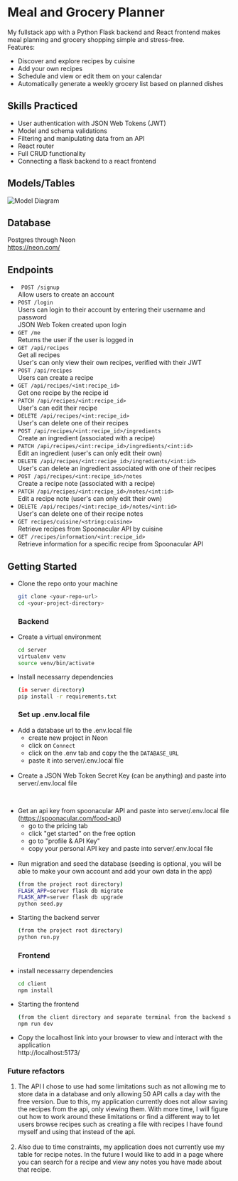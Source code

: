 # Meal and Grocery Planner
My fullstack app with a Python Flask backend and React frontend makes meal planning and grocery shopping simple and stress-free. <br>
Features:
* Discover and explore recipes by cuisine
* Add your own recipes
* Schedule and view or edit them on your calendar
* Automatically generate a weekly grocery list based on planned dishes 

## Skills Practiced
* User authentication with JSON Web Tokens (JWT)
* Model and schema validations
* Filtering and manipulating data from an API
* React router
* Full CRUD functionality
* Connecting a flask backend to a react frontend

## Models/Tables
![Model Diagram](./server/images/model_diagram.png)

## Database
Postgres through Neon <br>
https://neon.com/

## Endpoints
* ` POST /signup` <br>
Allow users to create an account
* `POST /login` <br>
Users can login to their account by entering their username and password <br>
JSON Web Token created upon login
* `GET /me` <br>
Returns the user if the user is logged in 
* `GET /api/recipes` <br>
Get all recipes <br>
User's can only view their own recipes, verified with their JWT
* `POST /api/recipes` <br>
Users can create a recipe
* `GET /api/recipes/<int:recipe_id>` <br>
Get one recipe by the recipe id 
* `PATCH /api/recipes/<int:recipe_id>` <br>
User's can edit their recipe
* `DELETE /api/recipes/<int:recipe_id>` <br>
User's can delete one of their recipes
* `POST /api/recipes/<int:recipe_id>/ingredients` <br>
Create an ingredient (associated with a recipe)
* `PATCH /api/recipes/<int:recipe_id>/ingredients/<int:id>` <br>
Edit an ingredient (user's can only edit their own)
* `DELETE /api/recipes/<int:recipe_id>/ingredients/<int:id>` <br>
User's can delete an ingredient associated with one of their recipes
* `POST /api/recipes/<int:recipe_id>/notes` <br>
Create a recipe note (associated with a recipe)
* `PATCH /api/recipes/<int:recipe_id>/notes/<int:id>` <br>
Edit a recipe note (user's can only edit their own)
* `DELETE /api/recipes/<int:recipe_id>/notes/<int:id>` <br>
User's can delete one of their recipe notes
* `GET recipes/cuisine/<string:cuisine>` <br>
Retrieve recipes from Spoonacular API by cuisine
* `GET /recipes/information/<int:recipe_id>` <br>
Retrieve information for a specific recipe from Spoonacular API

## Getting Started
* Clone the repo onto your machine
  ```bash
  git clone <your-repo-url>
  cd <your-project-directory>
  ```
  ### Backend
* Create a virtual environment
  ```bash
  cd server
  virtualenv venv
  source venv/bin/activate
  ```
* Install necessarry dependencies
  ```bash
  (in server directory)
  pip install -r requirements.txt
  ```
  ### Set up .env.local file
* Add a database url to the .env.local file 
  - create new project in Neon
  - click on `Connect`
  - click on the .env tab and copy the the `DATABASE_URL`
  - paste it into server/.env.local file <br>
  <br>
* Create a JSON Web Token Secret Key (can be anything) and paste into server/.env.local file <br>
<br>

* Get an api key from spoonacular API and paste into server/.env.local file (https://spoonacular.com/food-api) 
  - go to the pricing tab
  - click "get started" on the free option
  - go to "profile & API Key"
  - copy your personal API key and paste into server/.env.local file <br>
  <br>
* Run migration and seed the database (seeding is optional, you will be able to make your own account and add your own data in the app)
  ```bash
  (from the project root directory)
  FLASK_APP=server flask db migrate
  FLASK_APP=server flask db upgrade
  python seed.py
  ```
* Starting the backend server
  ```bash
  (from the project root directory) 
  python run.py
  ```
  ### Frontend
* install necessarry dependencies
  ```bash
  cd client
  npm install
  ```
* Starting the frontend
  ```bash
  (from the client directory and separate terminal from the backend server)
  npm run dev 
  ```
* Copy the localhost link into your browser to view and interact with the application <br>
http://localhost:5173/

### Future refactors
1. The API I chose to use had some limitations such as not allowing me to store data in a database and only allowing 50 API calls a day with the free version. Due to this, my application currently does not allow saving the recipes from the api, only viewing them. With more time, I will figure out how to work around these limitations or find a different way to let users browse recipes such as creating a file with recipes I have found myself and using that instead of the api. <br> <br>
2. Also due to time constraints, my application does not currently use my table for recipe notes. In the future I would like to add in a page where you can search for a recipe and view any notes you have made about that recipe. 
